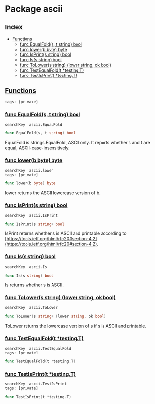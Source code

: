 # Package ascii

## Index

* [Functions](#func)
    * [func EqualFold(s, t string) bool](#EqualFold)
    * [func lower(b byte) byte](#lower)
    * [func IsPrint(s string) bool](#IsPrint)
    * [func Is(s string) bool](#Is)
    * [func ToLower(s string) (lower string, ok bool)](#ToLower)
    * [func TestEqualFold(t *testing.T)](#TestEqualFold)
    * [func TestIsPrint(t *testing.T)](#TestIsPrint)


## <a id="func" href="#func">Functions</a>

```
tags: [private]
```

### <a id="EqualFold" href="#EqualFold">func EqualFold(s, t string) bool</a>

```
searchKey: ascii.EqualFold
```

```Go
func EqualFold(s, t string) bool
```

EqualFold is strings.EqualFold, ASCII only. It reports whether s and t are equal, ASCII-case-insensitively. 

### <a id="lower" href="#lower">func lower(b byte) byte</a>

```
searchKey: ascii.lower
tags: [private]
```

```Go
func lower(b byte) byte
```

lower returns the ASCII lowercase version of b. 

### <a id="IsPrint" href="#IsPrint">func IsPrint(s string) bool</a>

```
searchKey: ascii.IsPrint
```

```Go
func IsPrint(s string) bool
```

IsPrint returns whether s is ASCII and printable according to [https://tools.ietf.org/html/rfc20#section-4.2](https://tools.ietf.org/html/rfc20#section-4.2). 

### <a id="Is" href="#Is">func Is(s string) bool</a>

```
searchKey: ascii.Is
```

```Go
func Is(s string) bool
```

Is returns whether s is ASCII. 

### <a id="ToLower" href="#ToLower">func ToLower(s string) (lower string, ok bool)</a>

```
searchKey: ascii.ToLower
```

```Go
func ToLower(s string) (lower string, ok bool)
```

ToLower returns the lowercase version of s if s is ASCII and printable. 

### <a id="TestEqualFold" href="#TestEqualFold">func TestEqualFold(t *testing.T)</a>

```
searchKey: ascii.TestEqualFold
tags: [private]
```

```Go
func TestEqualFold(t *testing.T)
```

### <a id="TestIsPrint" href="#TestIsPrint">func TestIsPrint(t *testing.T)</a>

```
searchKey: ascii.TestIsPrint
tags: [private]
```

```Go
func TestIsPrint(t *testing.T)
```

